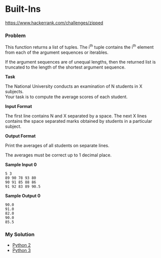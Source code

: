 # Built-Ins

https://www.hackerrank.com/challenges/zipped

### Problem

This function returns a list of tuples. The i<sup>th</sup> tuple contains the i<sup>th</sup> element from each of the argument sequences or iterables.

If the argument sequences are of unequal lengths, then the returned list is truncated to the length of the shortest argument sequence.

**Task**

The National University conducts an examination of N students in X subjects.   
Your task is to compute the average scores of each student.

**Input Format**

The first line contains N and X separated by a space. 
The next X lines contains the space separated marks obtained by students in a particular subject.

**Output Format**

Print the averages of all students on separate lines.

The averages must be correct up to 1 decimal place.

**Sample Input 0**

```
5 3
89 90 78 93 80
90 91 85 88 86  
91 92 83 89 90.5
```

**Sample Output 0**

```
90.0 
91.0 
82.0 
90.0 
85.5 
```

### My Solution

- [Python 2](python2.py)
- [Python 3](python3.py)